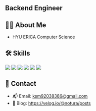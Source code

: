 
 ## Backend Engineer

## 🧑‍💻 About Me

- HYU ERICA Computer Science

## 🛠 Skills

<p>
  <img src="https://img.shields.io/badge/Java-007396?style=flat&logo=java&logoColor=white"/>
  <img src="https://img.shields.io/badge/Kotlin-7F52FF?style=flat&logo=kotlin&logoColor=white"/>
  <img src="https://img.shields.io/badge/Spring-6DB33F?style=flat&logo=spring&logoColor=white"/>
  <img src="https://img.shields.io/badge/Docker-2496ED?style=flat&logo=docker&logoColor=white"/>
  <img src="https://img.shields.io/badge/AWS-232F3E?style=flat&logo=amazon-aws&logoColor=white"/>
  <img src="https://img.shields.io/badge/MySQL-4479A1?style=flat&logo=mysql&logoColor=white"/>
</p>

## 💬 Contact

- 📬 Email: ksm92038386@gmail.com  
- 📝 Blog: https://velog.io/@notura/posts


